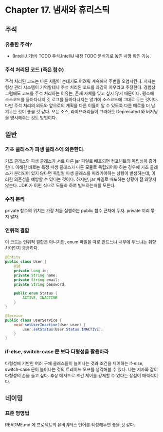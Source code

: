 # Chapter 17. 냄새와 휴리스틱
## 주석
### 유용한 주석?
- (IntelliJ 기반) TODO 주석.IntelliJ 내장 TODO 분석기로 놓친 사항 확인 가능.

### 주석 처리된 코드 (죽은 함수)
주석 처리된 코드는 다른 사람이 손대기도 어려워 계속해서 주변을 오염시킨다.
저자는 형상 관리 시스템이 기억할테니 주석 처리된 코드를 과감히 지우라고 주장한다.
경험상 그럼에도 코드를 주석 처리하는 이유는, 존재 자체를 잊고 싶지 않기 때문이다.
평소에 소스코드를 돌아다니지 깃 로그를 돌아다니지는 않기에 소스코드에 그대로 두는 것이다.
다만 주석 처리의 의도와 앞으로의 계획을 다른 이들이 알 수 있도록 다른 메로를 더 남겨두는 것이 좋을 것 같다.
오픈 소스, 라이브러리들이 그러하듯 Deprecated 와 버저닝을 명시해주는 것도 방법이다. 

## 일반
### 기초 클래스가 파생 클래스에 의존한다.
기초 클래스와 파생 클래스가 서로 다른 jar 파일로 배포되면 컴포넌트의 독립성이 증가한다.
이해한 바로는 특정 파생 클래스가 다른 모듈로 독립되어야 하는 경우에 기초 클래스가 분리되어 있지 않다면 독립될 파생 클래스를 따라가야하는 상황이 발생하는데, 이러한 의존성을 예방할 수 있다는 것이다.
하지만, jar 파일로 배포하는 상황이 잘 와닿지 않는다. JDK 가 어떤 식으로 모듈화 하여 빌드하는지를 모른다.

### 수직 분리
private 함수의 위치는 가장 처음 실행하는 public 함수 근처에 두자. private 끼리 묶지 말자.

### 인위적 결합
이 코드는 인위적 결합은 아니지만, enum 파일을 따로 만드느냐 내부에 두느냐는 취향 차이인지 궁금하다.
```java
@Entity
public class User {
    @Id
    private Long id;
    private String name;
    private String email;
    private String password;
	
	public enum Status {
		ACTIVE, INACTIVE
    }
}

@Service
public class UserService {
	void setUserInactive(User user) {
        user.setStatus(User.Status.INACTIVE);
    }
}
```
### if-else, switch-case 문 보다 다형성을 활용하라
다형성에 기반한 여러 구체 클래스들이 늘어나는 것과 조건을 제어하는 if-else, switch-case 문이 늘어나는 것의 트레이드 오프를 생각해볼 수 있다.
나는 저자와 같이 다형성의 손을 들고 싶다. 추상 메서드로 조건 제어를 강제할 수 있다는 장점이 매력적이다.

## 네이밍
### 표준 명명법
README.md 에 프로젝트의 유비쿼터스 언어를 작성해두면 좋을 것 같다.